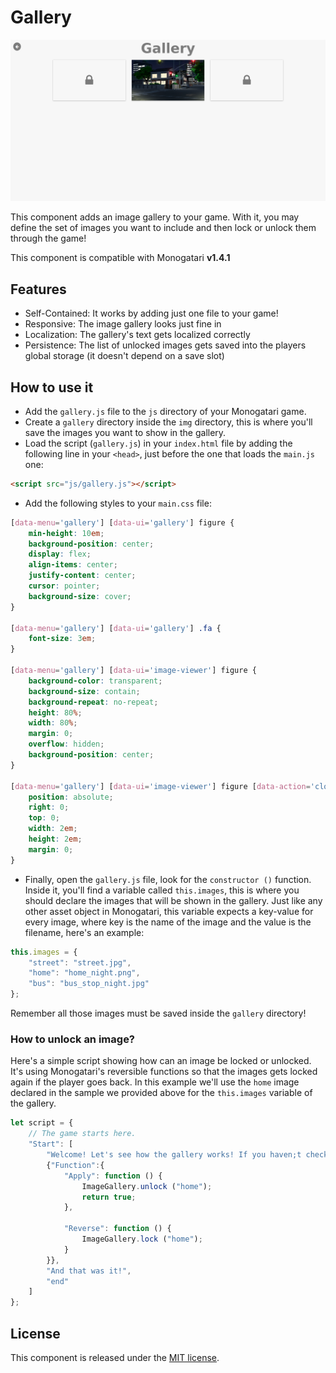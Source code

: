 # Gallery

![Image Gallery Screenshot](./screenshot.png)

This component adds an image gallery to your game. With it, you may define the set of images you want to include and then lock or unlock them through the game!

This component is compatible with Monogatari **v1.4.1**

## Features
* Self-Contained: It works by adding just one file to your game!
* Responsive: The image gallery looks just fine in
* Localization: The gallery's text gets localized correctly
* Persistence: The list of unlocked images gets saved into the players global storage (it doesn't depend on a save slot)

## How to use it

* Add the `gallery.js` file to the `js` directory of your Monogatari game.
* Create a `gallery` directory inside the `img` directory, this is where you'll save the images you want to show in the gallery.
* Load the script (`gallery.js`) in your `index.html` file by adding the following line in your `<head>`, just before the one that loads the `main.js` one:

```html
<script src="js/gallery.js"></script>
```

* Add the following styles to your `main.css` file:

```css
[data-menu='gallery'] [data-ui='gallery'] figure {
	min-height: 10em;
	background-position: center;
	display: flex;
	align-items: center;
	justify-content: center;
	cursor: pointer;
	background-size: cover;
}

[data-menu='gallery'] [data-ui='gallery'] .fa {
	font-size: 3em;
}

[data-menu='gallery'] [data-ui='image-viewer'] figure {
	background-color: transparent;
	background-size: contain;
	background-repeat: no-repeat;
	height: 80%;
	width: 80%;
	margin: 0;
	overflow: hidden;
	background-position: center;
}

[data-menu='gallery'] [data-ui='image-viewer'] figure [data-action='close'] {
	position: absolute;
	right: 0;
	top: 0;
	width: 2em;
	height: 2em;
	margin: 0;
}
```

* Finally, open the `gallery.js` file, look for the `constructor ()` function. Inside it, you'll find a variable called `this.images`, this is where you should declare the images that will be shown in the gallery. Just like any other asset object in Monogatari, this variable expects a key-value for every image, where key is the name of the image and the value is the filename, here's an example:

```javascript
this.images = {
	"street": "street.jpg",
	"home": "home_night.png",
	"bus": "bus_stop_night.jpg"
};
```

Remember all those images must be saved inside the `gallery` directory!

### How to unlock an image?
Here's a simple script showing how can an image be locked or unlocked. It's using Monogatari's reversible functions so that the images gets locked again if the player goes back.
In this example we'll use the `home` image declared in the sample we provided above for the `this.images` variable of the gallery.

```javascript
let script = {
	// The game starts here.
	"Start": [
		"Welcome! Let's see how the gallery works! If you haven;t checked it out, open it from the quick menu!",
		{"Function":{
			"Apply": function () {
				ImageGallery.unlock ("home");
				return true;
			},

			"Reverse": function () {
				ImageGallery.lock ("home");
			}
		}},
		"And that was it!",
		"end"
	]
};
```

## License
This component is released under the [MIT license]('./LICENSE.md').
